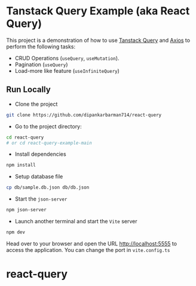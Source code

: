# Tanstack Query Example (aka React Query)

This project is a demonstration of how to use [Tanstack Query](https://tanstack.com/query/latest/docs/react/overview) and [Axios](https://github.com/axios/axios) to perform the following tasks:

- CRUD Operations (`useQuery`, `useMutation`).
- Pagination (`useQuery`)
- Load-more like feature (`useInfiniteQuery`)

## Run Locally

- Clone the project

```bash
git clone https://github.com/dipankarbarman714/react-query
```

- Go to the project directory:

```bash
cd react-query
# or cd react-query-example-main
```

- Install dependencies

```bash
npm install
```

- Setup database file

```bash
cp db/sample.db.json db/db.json
```

- Start the `json-server`

```bash
npm json-server
```

- Launch another terminal and start the `Vite` server

```bash
npm dev
```

Head over to your browser and open the URL <http://localhost:5555> to access the application. You can change the port in `vite.config.ts`
# react-query
